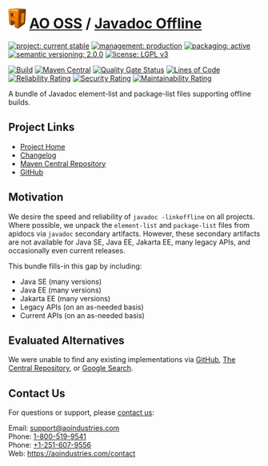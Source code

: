# [<img src="ao-logo.png" alt="AO Logo" width="35" height="40">](https://github.com/ao-apps) [AO OSS](https://github.com/ao-apps/ao-oss) / [Javadoc Offline](https://github.com/ao-apps/ao-javadoc-offline)

[![project: current stable](https://oss.aoapps.com/ao-badges/project-current-stable.svg)](https://aoindustries.com/life-cycle#project-current-stable)
[![management: production](https://oss.aoapps.com/ao-badges/management-production.svg)](https://aoindustries.com/life-cycle#management-production)
[![packaging: active](https://oss.aoapps.com/ao-badges/packaging-active.svg)](https://aoindustries.com/life-cycle#packaging-active)  
[![semantic versioning: 2.0.0](https://oss.aoapps.com/ao-badges/semver-2.0.0.svg)](http://semver.org/spec/v2.0.0.html)
[![license: LGPL v3](https://oss.aoapps.com/ao-badges/license-lgpl-3.0.svg)](https://www.gnu.org/licenses/lgpl-3.0)

[![Build](https://github.com/ao-apps/ao-javadoc-offline/workflows/Build/badge.svg?branch=master)](https://github.com/ao-apps/ao-javadoc-offline/actions?query=workflow%3ABuild)
[![Maven Central](https://maven-badges.herokuapp.com/maven-central/com.aoapps/ao-javadoc-offline/badge.svg)](https://maven-badges.herokuapp.com/maven-central/com.aoapps/ao-javadoc-offline)
[![Quality Gate Status](https://sonarcloud.io/api/project_badges/measure?branch=master&project=com.aoapps%3Aao-javadoc-offline&metric=alert_status)](https://sonarcloud.io/dashboard?branch=master&id=com.aoapps%3Aao-javadoc-offline)
[![Lines of Code](https://sonarcloud.io/api/project_badges/measure?branch=master&project=com.aoapps%3Aao-javadoc-offline&metric=ncloc)](https://sonarcloud.io/component_measures?branch=master&id=com.aoapps%3Aao-javadoc-offline&metric=ncloc)  
[![Reliability Rating](https://sonarcloud.io/api/project_badges/measure?branch=master&project=com.aoapps%3Aao-javadoc-offline&metric=reliability_rating)](https://sonarcloud.io/component_measures?branch=master&id=com.aoapps%3Aao-javadoc-offline&metric=Reliability)
[![Security Rating](https://sonarcloud.io/api/project_badges/measure?branch=master&project=com.aoapps%3Aao-javadoc-offline&metric=security_rating)](https://sonarcloud.io/component_measures?branch=master&id=com.aoapps%3Aao-javadoc-offline&metric=Security)
[![Maintainability Rating](https://sonarcloud.io/api/project_badges/measure?branch=master&project=com.aoapps%3Aao-javadoc-offline&metric=sqale_rating)](https://sonarcloud.io/component_measures?branch=master&id=com.aoapps%3Aao-javadoc-offline&metric=Maintainability)

A bundle of Javadoc element-list and package-list files supporting offline builds.

## Project Links
* [Project Home](https://oss.aoapps.com/javadoc-offline/)
* [Changelog](https://oss.aoapps.com/javadoc-offline/changelog)
* [Maven Central Repository](https://central.sonatype.com/search?namespace=com.aoapps&q=a%3Aao-javadoc-offline)
* [GitHub](https://github.com/ao-apps/ao-javadoc-offline)

## Motivation
We desire the speed and reliability of `javadoc -linkoffline` on all projects.
Where possible, we unpack the `element-list` and `package-list` files from
apidocs via `javadoc` secondary artifacts.  However, these secondary artifacts
are not available for Java SE, Java EE, Jakarta EE, many legacy APIs, and occasionally even
current releases.

This bundle fills-in this gap by including:
* Java SE (many versions)
* Java EE (many versions)
* Jakarta EE (many versions)
* Legacy APIs (on an as-needed basis)
* Current APIs (on an as-needed basis)

## Evaluated Alternatives
We were unable to find any existing implementations via
[GitHub](https://github.com/search?utf8=%E2%9C%93&q=java+apidocs&type=Repositories&ref=searchresults),
[The Central Repository](https://central.sonatype.com/search?q=apidocs),
or [Google Search](https://www.google.com/search?q=java+offline+%22package-list%22+bundle).

## Contact Us
For questions or support, please [contact us](https://aoindustries.com/contact):

Email: [support@aoindustries.com](mailto:support@aoindustries.com)  
Phone: [1-800-519-9541](tel:1-800-519-9541)  
Phone: [+1-251-607-9556](tel:+1-251-607-9556)  
Web: https://aoindustries.com/contact
